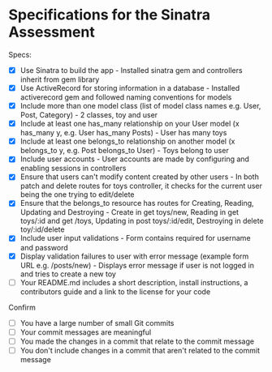 # Specifications for the Sinatra Assessment

Specs:
- [x] Use Sinatra to build the app - Installed sinatra gem and controllers inherit from gem library
- [x] Use ActiveRecord for storing information in a database - Installed activerecord gem and followed naming conventions for models
- [x] Include more than one model class (list of model class names e.g. User, Post, Category) - 2 classes, toy and user
- [x] Include at least one has_many relationship on your User model (x has_many y, e.g. User has_many Posts) - User has many toys
- [x] Include at least one belongs_to relationship on another model (x belongs_to y, e.g. Post belongs_to User) - Toys belong to user
- [x] Include user accounts - User accounts are made by configuring and enabling sessions in controllers
- [x] Ensure that users can't modify content created by other users - In both patch and delete routes for toys controller, it checks for the current user being the one trying to edit/delete
- [x] Ensure that the belongs_to resource has routes for Creating, Reading, Updating and Destroying - Create in get toys/new, Reading in get toys/:id and get /toys, Updating in post   toys/:id/edit, Destroying in delete toy/:id/delete
- [x] Include user input validations - Form contains required for username and password
- [x] Display validation failures to user with error message (example form URL e.g. /posts/new) - Displays error message if user is not logged in and tries to create a new toy
- [ ] Your README.md includes a short description, install instructions, a contributors guide and a link to the license for your code

Confirm
- [ ] You have a large number of small Git commits
- [ ] Your commit messages are meaningful
- [ ] You made the changes in a commit that relate to the commit message
- [ ] You don't include changes in a commit that aren't related to the commit message
